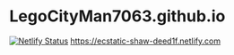 # LegoCityMan7063.github.io
[![Netlify Status](https://api.netlify.com/api/v1/badges/00f0267e-034b-4c0b-ac35-f496f44e0069/deploy-status)](https://app.netlify.com/sites/ecstatic-shaw-deed1f/deploys)
https://ecstatic-shaw-deed1f.netlify.com

